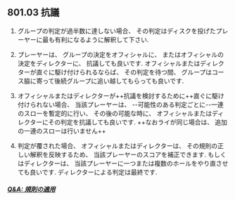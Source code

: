 ## 801.03 抗議

1. グループの判定が過半数に達しない場合、
その判定はディスクを投げたプレーヤーに最も有利になるように解釈して下さい.

1. プレーヤーは、
グループの決定をオフィシャルに、
またはオフィシャルの決定をディレクターに、
抗議しても良いです.
オフィシャルまたはディレクターが直ぐに駆け付けられるならば、
その判定を待つ間、
グループはコース脇に寄って後続グループに追い越してもらっても良いです.

1. オフィシャルまたはディレクターが++抗議を検討するために++直ぐに駆け付けられない場合、
当該プレーヤーは、
--可能性のある判定ごとに--一連のスローを暫定的に行い、
その後の可能な時に、
オフィシャルまたはディレクターにその判定を抗議しても良いです.
++なおライが同じ場合は、
追加の一連のスローは行いません++

1. 判定が覆された場合、
オフィシャルまたはディレクターは、
その規則の正しい解釈を反映するため、
当該プレーヤーのスコアを補正できます.
もしくはディレクターは、
当該プレーヤーに一つまたは複数のホールをやり直させても良いです.
ディレクターによる判定は最終です.

##### [Q&A: 規則の適用](qa-app)
